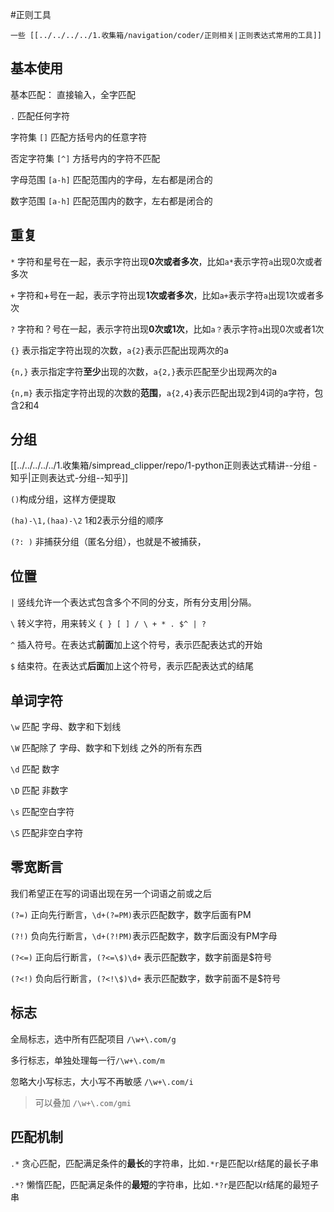 #正则工具 

```ad-note
一些 [[../../../../1.收集箱/navigation/coder/正则相关|正则表达式常用的工具]]
```

## 基本使用

基本匹配： 直接输入，全字匹配

`.` 匹配任何字符

字符集 `[]` 匹配方括号内的任意字符

否定字符集 `[^]` 方括号内的字符不匹配

字母范围 `[a-h]` 匹配范围内的字母，左右都是闭合的

数字范围 `[a-h]` 匹配范围内的数字，左右都是闭合的

## 重复

`*` 字符和星号在一起，表示字符出现**0次或者多次**，比如`a*`表示字符`a`出现0次或者多次

`+` 字符和+号在一起，表示字符出现**1次或者多次**，比如`a+`表示字符`a`出现1次或者多次

`?` 字符和？号在一起，表示字符出现**0次或1次**，比如`a？`表示字符`a`出现0次或者1次

`{}` 表示指定字符出现的次数，`a{2}`表示匹配出现两次的a

`{n,}` 表示指定字符**至少**出现的次数，`a{2,}`表示匹配至少出现两次的a

`{n,m}` 表示指定字符出现的次数的**范围**，`a{2,4}`表示匹配出现2到4词的a字符，包含2和4

## 分组

[[../../../../../1.收集箱/simpread_clipper/repo/1-python正则表达式精讲--分组 - 知乎|正则表达式-分组--知乎]]

`()`构成分组，这样方便提取

`(ha)-\1,(haa)-\2` 1和2表示分组的顺序

`(?: )` 非捕获分组（匿名分组），也就是不被捕获，

## 位置

`|` 竖线允许一个表达式包含多个不同的分支，所有分支用|分隔。

`\` 转义字符，用来转义 `{ } [ ] / \ + * . $^ | ?`

`^` 插入符号。在表达式**前面**加上这个符号，表示匹配表达式的开始

`$` 结束符。在表达式**后面**加上这个符号，表示匹配表达式的结尾

## 单词字符

`\w` 匹配 字母、数字和下划线

`\W` 匹配除了 字母、数字和下划线 之外的所有东西

`\d` 匹配 数字

`\D` 匹配 非数字

`\s` 匹配空白字符

`\S` 匹配非空白字符


## 零宽断言

我们希望正在写的词语出现在另一个词语之前或之后

`(?=)` 正向先行断言，`\d+(?=PM)`表示匹配数字，数字后面有PM

`(?!)` 负向先行断言，`\d+(?!PM)`表示匹配数字，数字后面没有PM字母

`(?<=)` 正向后行断言，`(?<=\$)\d+` 表示匹配数字，数字前面是$符号

`(?<!)` 负向后行断言，`(?<!\$)\d+` 表示匹配数字，数字前面不是$符号

## 标志

全局标志，选中所有匹配项目 `/\w+\.com/g`

多行标志，单独处理每一行`/\w+\.com/m`

忽略大小写标志，大小写不再敏感 `/\w+\.com/i`

> 可以叠加 `/\w+\.com/gmi`

## 匹配机制

`.*` 贪心匹配，匹配满足条件的**最长**的字符串，比如`.*r`是匹配以r结尾的最长子串

`.*?` 懒惰匹配，匹配满足条件的**最短**的字符串，比如`.*?r`是匹配以r结尾的最短子串

